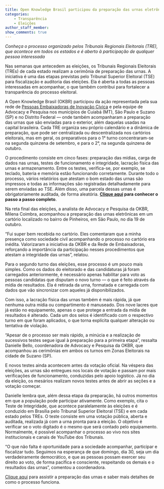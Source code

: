 ```yaml
---
title: Open Knowledge Brasil participou da preparação das urnas eletrônicas para as Eleições 2022 
categories:
    - Transparência
    - Eleições
author_staff_member:
show_comments: true
---
```

*Conheça o processo organizado pelos Tribunais Regionais Eleitorais (TRE), que acontece em todos os estados e é aberto à participação de qualquer pessoa interessada*  

Nas semanas que antecedem as eleições, os Tribunais Regionais Eleitorais (TREs) de cada estado realizam a cerimônia de preparação das urnas. A iniciativa é uma das etapas previstas pelo Tribunal Superior Eleitoral (TSE) para fiscalização e auditoria das eleições.  Ela é aberta a todas as pessoas interessadas em acompanhar, o que também contribui para fortalecer a transparência do processo eleitoral. 

A Open Knowledge Brasil (OKBR) participou da ação representada pela sua rede de [Pessoas Embaixadoras de Inovação Cívica](https://embaixadoras.ok.org.br/) e pela equipe de Advocacy e Pesquisa nos municípios de Cuiabá (MT), São Paulo e Suzano (SP) e no Distrito Federal — onde também acompanharam a preparação das urnas que são enviadas para o exterior, além daquelas usadas na capital brasileira. Cada TRE organiza seu próprio calendário e a dinâmica de preparação, que pode ser centralizada ou descentralizada nos cartórios eleitorais, mas em geral, os preparativos para o 1° turno concentraram-se na segunda quinzena de setembro, e para o 2°, na segunda quinzena de outubro. 

O procedimento consiste em cinco fases: preparação das mídias, carga de dados nas urnas, testes de funcionamento e integridade, lacração física das urnas e armazenamento. Entre os testes, verifica-se, por exemplo, se teclado, bateria e memória estão funcionando corretamente. Durante todo o processo, vários relatórios que atestam o bom estado das urnas são impressos e todas as informações são registradas detalhadamente para serem enviadas ao TSE. Além disso, uma parcela dessas urnas é obrigatoriamente auditada, de forma aleatória. **[Clique aqui](https://www.instagram.com/p/CjGe0HMpyM6/) para conhecer o passo a passo completo**. 

Na reta final das eleições, a analista de Advocacy e Pesquisa da OKBR, Milena Coimbra, acompanhou a preparação das urnas eletrônicas em um cartório localizado no bairro de Pinheiros, em São Paulo, no dia 19 de outubro. 

“Fui super bem recebida no cartório. Eles comentaram que a minha presença como sociedade civil acompanhando o processo no cartório era inédita. Valorizaram a iniciativa da OKBR e da Rede de Embaixadoras, reforçando a importância da participação nesses procedimentos que atestam a integridade das urnas”, relatou.  

Para o segundo turno das eleições, esse processo é um pouco mais simples.  Como os dados do eleitorado e das candidaturas já foram carregados anteriormente,  é necessário apenas habilitar para voto as pessoas candidatas que disputam o novo turno — o que é feito através da mídia de resultados. Ela é retirada da urna, formatada e carregada com dados que vão sincronizar com aqueles já disponibilizados.

Com isso, a lacração física das urnas também é mais rápida, já que nenhuma outra mídia ou compartimento é manuseado. Dos nove lacres que já estão no equipamento, apenas o que protege a entrada da mídia de resultados é alterado. Cada um dos selos é identificado com o respectivo turno em que foram aplicados, o que torna explícita qualquer alteração ou tentativa de violação. 

“Apesar de o processo ser mais rápido, a minúcia e a realização de sucessivos testes segue igual à preparação para a primeira etapa”, ressalta Danielle Bello, coordenadora de Advocacy e Pesquisa da OKBR, que acompanhou as cerimônias em ambos os turnos em Zonas Eleitorais na cidade de Suzano (SP).  

E novos testes ainda acontecem antes da votação oficial.  Na véspera das eleições, as urnas são entregues nos locais de votação e passam por mais verificações de funcionamento, conduzidas pelo apoio logístico. Já no dia da eleição, os mesários realizam novos testes antes de abrir as seções e a votação começar.

Danielle lembra que, além dessa etapa da preparação, há outros momentos em que a população pode participar ativamente. Como exemplo, cita  o Teste de Integridade, que acontece paralelamente às eleições e é conduzido em Brasília pelo Tribunal Superior Eleitoral (TSE) e em cada estado pelos TREs. O teste consiste em uma votação pública, aberta e auditada, realizada já com a urna pronta para a eleição. O objetivo é verificar se o voto digitado é o mesmo que será contado pelo equipamento. Normalmente, é possível acompanhar o processo ao vivo nos sites institucionais e canais de YouTube dos Tribunais. 

“O que não falta é oportunidade para a sociedade acompanhar, participar e fiscalizar tudo. Seguimos na esperança de que domingo, dia 30, seja um dia verdadeiramente democrático, e que as pessoas possam exercer seu direito ao voto, de forma pacífica e consciente, respeitando os demais e o resultados das urnas”, comentou a coordenadora. 

[Clique aqui](https://www.instagram.com/p/CjGyrdoAf61/) para assistir a preparação das urnas e saber mais detalhes de como o processo funciona. 